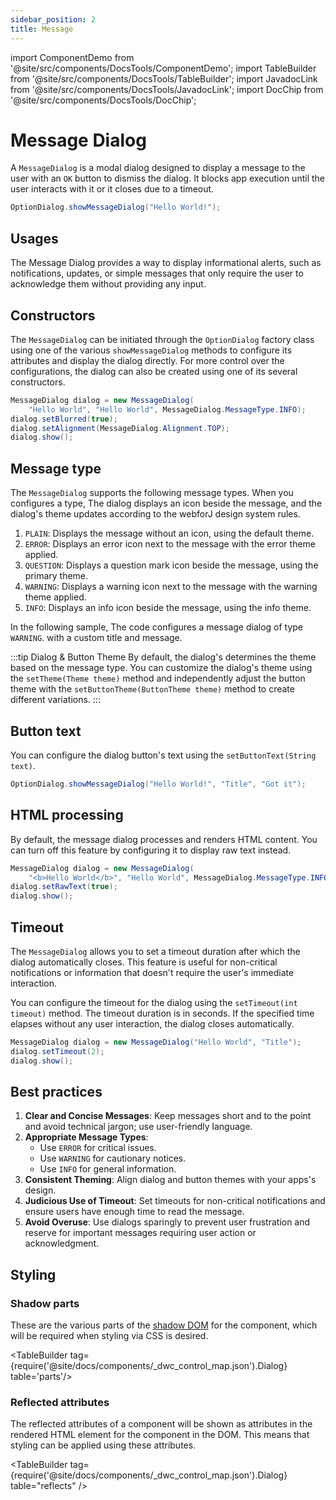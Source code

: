 ```yaml
---
sidebar_position: 2
title: Message
---
```


<!-- vale off -->
import ComponentDemo from '@site/src/components/DocsTools/ComponentDemo';
import TableBuilder from '@site/src/components/DocsTools/TableBuilder';
import JavadocLink from '@site/src/components/DocsTools/JavadocLink';
import DocChip from '@site/src/components/DocsTools/DocChip';

# Message Dialog
<!-- vale on -->

<DocChip tooltipText="This component will render with a shadow DOM, an API built into the browser that facilitates encapsulation." label="Shadow" target="_blank" clickable={false} iconName='shadow' />

<DocChip tooltipText="The name of the web component that will render in the DOM." label="dwc-dialog" clickable={false} iconName='code'/>

<JavadocLink type="foundation" location="com/webforj/component/optiondialog/MessageDialog" top='true'/>

A `MessageDialog` is a modal dialog designed to display a message to the user with an `OK` button to dismiss the dialog. It blocks app execution until the user interacts with it or it closes due to a timeout.

```java
OptionDialog.showMessageDialog("Hello World!");
```

## Usages

The Message Dialog provides a way to display informational alerts, such as notifications, updates, or simple messages that only require the user to acknowledge them without providing any input.

## Constructors

The `MessageDialog` can be initiated through the `OptionDialog` factory class using one of the various `showMessageDialog` methods to configure its attributes and display the dialog directly. For more control over the configurations, the dialog can also be created using one of its several constructors.

```java showLineNumbers
MessageDialog dialog = new MessageDialog(
    "Hello World", "Hello World", MessageDialog.MessageType.INFO);
dialog.setBlurred(true);
dialog.setAlignment(MessageDialog.Alignment.TOP);
dialog.show();
```

## Message type

The `MessageDialog` supports the following message types. When you configures a type, The dialog displays an icon beside the message, and the dialog's theme updates according to the webforJ design system rules.

1. `PLAIN`: Displays the message without an icon, using the default theme.
2. `ERROR`: Displays an error icon next to the message with the error theme applied.
3. `QUESTION`: Displays a question mark icon beside the message, using the primary theme.
4. `WARNING`: Displays a warning icon next to the message with the warning theme applied.
5. `INFO`: Displays an info icon beside the message, using the info theme.

In the following sample, The code configures a message dialog of type `WARNING`. with a custom title and message.

<ComponentDemo 
path='https://demo.webforj.com/webapp/controlsamples?class=componentdemos.optiondialog.message.MessageDialogType' 
javaE='https://raw.githubusercontent.com/webforj/ControlSamples/main/src/main/java/componentdemos/optiondialog/message/MessageDialogType.java'
height = '350px'
/>

:::tip Dialog & Button Theme
By default, the dialog's determines the theme based on the message type. You can customize the dialog's theme using the `setTheme(Theme theme)` method and independently adjust the button theme with the `setButtonTheme(ButtonTheme theme)` method to create different variations.
:::

## Button text

You can configure the dialog button's text using the `setButtonText(String text)`.

```java
OptionDialog.showMessageDialog("Hello World!", "Title", "Got it");
```

## HTML processing

By default, the message dialog processes and renders HTML content. You can turn off this feature by configuring it to display raw text instead.

```java showLineNumbers
MessageDialog dialog = new MessageDialog(
    "<b>Hello World</b>", "Hello World", MessageDialog.MessageType.INFO);
dialog.setRawText(true);
dialog.show();
```

## Timeout

The `MessageDialog` allows you to set a timeout duration after which the dialog automatically closes. This feature is useful for non-critical notifications or information that doesn't require the user's immediate interaction.

You can configure the timeout for the dialog using the `setTimeout(int timeout)` method. The timeout duration is in seconds. If the specified time elapses without any user interaction, the dialog closes automatically.

```java showLineNumbers
MessageDialog dialog = new MessageDialog("Hello World", "Title");
dialog.setTimeout(2);
dialog.show();
```

## Best practices

1. **Clear and Concise Messages**: Keep messages short and to the point and avoid technical jargon; use user-friendly language.
2. **Appropriate Message Types**:
   - Use `ERROR` for critical issues.
   - Use `WARNING` for cautionary notices.
   - Use `INFO` for general information.
3. **Consistent Theming**: Align dialog and button themes with your apps's design.
4. **Judicious Use of Timeout**: Set timeouts for non-critical notifications and ensure users have enough time to read the message.
5. **Avoid Overuse**: Use dialogs sparingly to prevent user frustration and reserve for important messages requiring user action or acknowledgment.

## Styling

### Shadow parts

These are the various parts of the [shadow DOM](../../glossary#shadow-dom) for the component, which will be required when styling via CSS is desired.

<TableBuilder tag={require('@site/docs/components/\_dwc_control_map.json').Dialog} table='parts'/>

### Reflected attributes

The reflected attributes of a component will be shown as attributes in the rendered HTML element for the component in the DOM. This means that styling can be applied using these attributes.

<TableBuilder tag={require('@site/docs/components/\_dwc_control_map.json').Dialog} table="reflects" />
